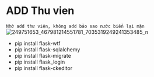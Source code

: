# ADD Thu vien
`Nhớ add thư viện, không add bảo sao nước biển lại mặn`
![249751653_467981214551781_7035319249241353485_n](https://user-images.githubusercontent.com/68718335/149334646-014108c2-fb10-4bf1-b1e0-7e7dd5d8af2f.png)

- pip install flask-wtf
- pip install flask-sqlalchemy
- pip install flask-migrate
- pip install flask_login
- pip install flask-ckeditor
